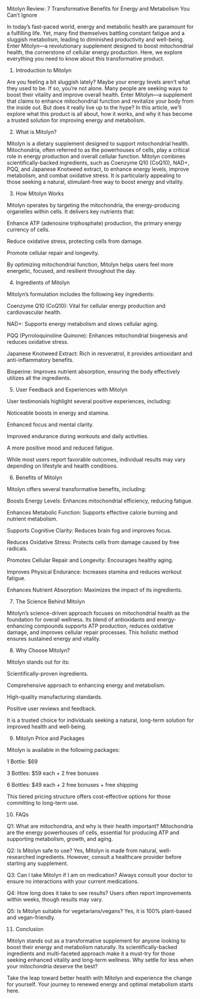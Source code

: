 Mitolyn Review: 7 Transformative Benefits for Energy and Metabolism You Can’t Ignore

In today’s fast-paced world, energy and metabolic health are paramount for a fulfilling life. Yet, many find themselves battling constant fatigue and a sluggish metabolism, leading to diminished productivity and well-being. Enter Mitolyn—a revolutionary supplement designed to boost mitochondrial health, the cornerstone of cellular energy production. Here, we explore everything you need to know about this transformative product.

1. Introduction to Mitolyn

Are you feeling a bit sluggish lately? Maybe your energy levels aren’t what they used to be. If so, you’re not alone. Many people are seeking ways to boost their vitality and improve overall health. Enter Mitolyn—a supplement that claims to enhance mitochondrial function and revitalize your body from the inside out. But does it really live up to the hype? In this article, we’ll explore what this product is all about, how it works, and why it has become a trusted solution for improving energy and metabolism.

2. What is Mitolyn?

Mitolyn is a dietary supplement designed to support mitochondrial health. Mitochondria, often referred to as the powerhouses of cells, play a critical role in energy production and overall cellular function. Mitolyn combines scientifically-backed ingredients, such as Coenzyme Q10 (CoQ10), NAD+, PQQ, and Japanese Knotweed extract, to enhance energy levels, improve metabolism, and combat oxidative stress. It is particularly appealing to those seeking a natural, stimulant-free way to boost energy and vitality.

3. How Mitolyn Works

Mitolyn operates by targeting the mitochondria, the energy-producing organelles within cells. It delivers key nutrients that:

Enhance ATP (adenosine triphosphate) production, the primary energy currency of cells.

Reduce oxidative stress, protecting cells from damage.

Promote cellular repair and longevity.

By optimizing mitochondrial function, Mitolyn helps users feel more energetic, focused, and resilient throughout the day.

4. Ingredients of Mitolyn

Mitolyn’s formulation includes the following key ingredients:

Coenzyme Q10 (CoQ10): Vital for cellular energy production and cardiovascular health.

NAD+: Supports energy metabolism and slows cellular aging.

PQQ (Pyrroloquinoline Quinone): Enhances mitochondrial biogenesis and reduces oxidative stress.

Japanese Knotweed Extract: Rich in resveratrol, it provides antioxidant and anti-inflammatory benefits.

Bioperine: Improves nutrient absorption, ensuring the body effectively utilizes all the ingredients.

5. User Feedback and Experiences with Mitolyn

User testimonials highlight several positive experiences, including:

Noticeable boosts in energy and stamina.

Enhanced focus and mental clarity.

Improved endurance during workouts and daily activities.

A more positive mood and reduced fatigue.

While most users report favorable outcomes, individual results may vary depending on lifestyle and health conditions.

6. Benefits of Mitolyn

Mitolyn offers several transformative benefits, including:

Boosts Energy Levels: Enhances mitochondrial efficiency, reducing fatigue.

Enhances Metabolic Function: Supports effective calorie burning and nutrient metabolism.

Supports Cognitive Clarity: Reduces brain fog and improves focus.

Reduces Oxidative Stress: Protects cells from damage caused by free radicals.

Promotes Cellular Repair and Longevity: Encourages healthy aging.

Improves Physical Endurance: Increases stamina and reduces workout fatigue.

Enhances Nutrient Absorption: Maximizes the impact of its ingredients.

7. The Science Behind Mitolyn

Mitolyn’s science-driven approach focuses on mitochondrial health as the foundation for overall wellness. Its blend of antioxidants and energy-enhancing compounds supports ATP production, reduces oxidative damage, and improves cellular repair processes. This holistic method ensures sustained energy and vitality.

8. Why Choose Mitolyn?

Mitolyn stands out for its:

Scientifically-proven ingredients.

Comprehensive approach to enhancing energy and metabolism.

High-quality manufacturing standards.

Positive user reviews and feedback.

It is a trusted choice for individuals seeking a natural, long-term solution for improved health and well-being.

9. Mitolyn Price and Packages

Mitolyn is available in the following packages:

1 Bottle: $69

3 Bottles: $59 each + 2 free bonuses

6 Bottles: $49 each + 2 free bonuses + free shipping

This tiered pricing structure offers cost-effective options for those committing to long-term use.

10. FAQs

Q1: What are mitochondria, and why is their health important?
Mitochondria are the energy powerhouses of cells, essential for producing ATP and supporting metabolism, growth, and aging.

Q2: Is Mitolyn safe to use?
Yes, Mitolyn is made from natural, well-researched ingredients. However, consult a healthcare provider before starting any supplement.

Q3: Can I take Mitolyn if I am on medication?
Always consult your doctor to ensure no interactions with your current medications.

Q4: How long does it take to see results?
Users often report improvements within weeks, though results may vary.

Q5: Is Mitolyn suitable for vegetarians/vegans?
Yes, it is 100% plant-based and vegan-friendly.

11. Conclusion

Mitolyn stands out as a transformative supplement for anyone looking to boost their energy and metabolism naturally. Its scientifically-backed ingredients and multi-faceted approach make it a must-try for those seeking enhanced vitality and long-term wellness. Why settle for less when your mitochondria deserve the best?

Take the leap toward better health with Mitolyn and experience the change for yourself. Your journey to renewed energy and optimal metabolism starts here.
